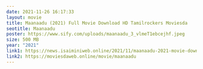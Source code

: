 ```yaml
---
date: 2021-11-26 16:17:33
layout: movie
title: Maanaadu (2021) Full Movie Download HD Tamilrockers Moviesda
seotitle: Maanaadu
poster: https://www.sify.com/uploads/maanaadu_3_vlmeT1ebcejhf.jpeg
size: 500 MB
year: "2021"
link1: https://news.isaiminiweb.online/2021/11/maanaadu-2021-movie-download-hd.html
link2: https://moviesdaweb.online/movie/maanaadu
---
```

